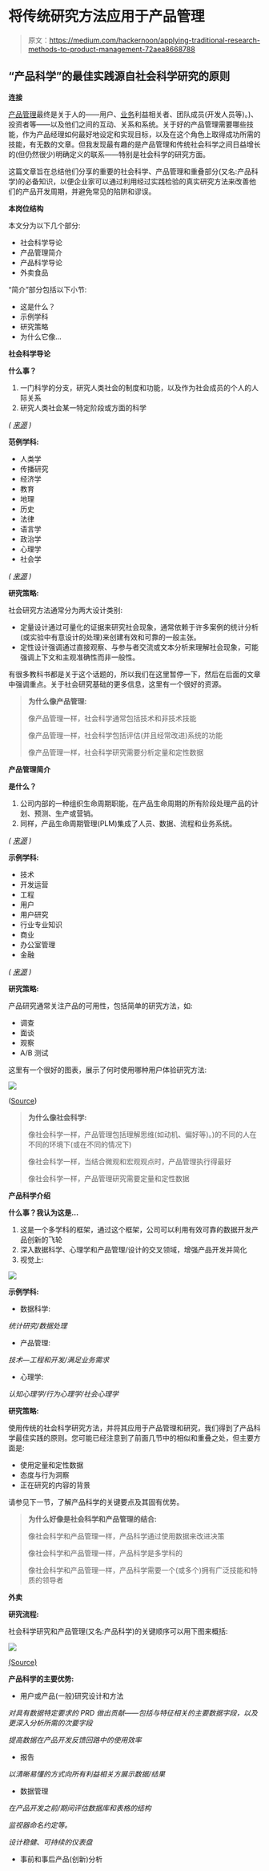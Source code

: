 # 将传统研究方法应用于产品管理

> 原文：<https://medium.com/hackernoon/applying-traditional-research-methods-to-product-management-72aea8668788>

## “产品科学”的最佳实践源自社会科学研究的原则

**连接**

[产品管理](https://hackernoon.com/tagged/product-management)最终是关于人的——用户、[业务](https://hackernoon.com/tagged/business)利益相关者、团队成员(开发人员等)。)、投资者等——以及他们之间的互动、关系和系统。关于好的产品管理需要哪些技能，作为产品经理如何最好地设定和实现目标，以及在这个角色上取得成功所需的技能，有无数的文章。但我发现最有趣的是产品管理和传统社会科学之间日益增长的(但仍然很少)明确定义的联系——特别是社会科学的研究方面。

这篇文章旨在总结他们分享的重要的社会科学、产品管理和重叠部分(又名:产品科学)的必备知识，以便企业家可以通过利用经过实践检验的真实研究方法来改善他们的产品开发周期，并避免常见的陷阱和谬误。

**本岗位结构**

本文分为以下几个部分:

*   社会科学导论
*   产品管理简介
*   产品科学导论
*   外卖食品

“简介”部分包括以下小节:

*   这是什么？
*   示例学科
*   研究策略
*   为什么它像…

**社会科学导论**

**什么事？**

1.  一门科学的分支，研究人类社会的制度和功能，以及作为社会成员的个人的人际关系
2.  研究人类社会某一特定阶段或方面的科学

*(* [*来源*](https://www.merriam-webster.com/dictionary/social%20science) *)*

**范例学科:**

*   人类学
*   传播研究
*   经济学
*   教育
*   地理
*   历史
*   法律
*   语言学
*   政治学
*   心理学
*   社会学

*(* [*来源*](https://en.wikipedia.org/wiki/Social_science) *)*

**研究策略:**

社会研究方法通常分为两大设计类别:

*   定量设计通过可量化的证据来研究社会现象，通常依赖于许多案例的统计分析(或实验中有意设计的处理)来创建有效和可靠的一般主张。
*   定性设计强调通过直接观察、与参与者交流或文本分析来理解社会现象，可能强调上下文和主观准确性而非一般性。

有很多教科书都是关于这个话题的，所以我们在这里暂停一下，然后在后面的文章中强调重点。关于社会研究基础的更多信息，这里有一个很好的资源。

> **为什么像产品管理:**
> 
> 像产品管理一样，社会科学通常包括技术和非技术技能
> 
> 像产品管理一样，社会科学包括评估(并且经常改进)系统的功能
> 
> 像产品管理一样，社会科学研究需要分析定量和定性数据

**产品管理简介**

**是什么？**

1.  公司内部的一种组织生命周期职能，在产品生命周期的所有阶段处理产品的计划、预测、生产或营销。
2.  同样，产品生命周期管理(PLM)集成了人员、数据、流程和业务系统。

*(* [*来源*](https://en.wikipedia.org/wiki/Product_management) *)*

**示例学科:**

*   技术
*   开发运营
*   工程
*   用户
*   用户研究
*   行业专业知识
*   商业
*   办公室管理
*   金融

*(* [*来源*](/earnest-product-management/3-types-of-product-management-dec4b2d77271) *)*

**研究策略:**

产品研究通常关注产品的可用性，包括简单的研究方法，如:

*   调查
*   面谈
*   观察
*   A/B 测试

这里有一个很好的图表，展示了何时使用哪种用户体验研究方法:

![](img/4c61c3deb5b57f0ce15e988e71720b95.png)

([Source](https://www.nngroup.com/articles/which-ux-research-methods/))

> **为什么像社会科学:**
> 
> 像社会科学一样，产品管理包括理解思维(如动机、偏好等)。)的不同的人在不同的环境下(或在不同的情况下)
> 
> 像社会科学一样，当结合微观和宏观观点时，产品管理执行得最好
> 
> 像社会科学一样，产品管理研究需要定量和定性数据

**产品科学介绍**

**什么事？我认为这是…**

1.  这是一个多学科的框架，通过这个框架，公司可以利用有效可靠的数据开发产品创新的飞轮
2.  深入数据科学、心理学和产品管理/设计的交叉领域，增强产品开发并简化
3.  视觉上:

![](img/67739e6335d449a6594875e6744aafcc.png)

**示例学科:**

*   数据科学:

*统计研究/数据处理*

*   产品管理:

*技术—工程和开发/满足业务需求*

*   心理学:

*认知心理学/行为心理学/社会心理学*

**研究策略:**

使用传统的社会科学研究方法，并将其应用于产品管理和研究，我们得到了产品科学最佳实践的原则。您可能已经注意到了前面几节中的相似和重叠之处，但主要方面是:

*   使用定量和定性数据
*   态度与行为洞察
*   正在研究的内容的背景

请参见下一节，了解产品科学的关键要点及其固有优势。

> **为什么好像是社会科学和产品管理的结合:**
> 
> 像社会科学和产品管理一样，产品科学通过使用数据来改进决策
> 
> 像社会科学和产品管理一样，产品科学是多学科的
> 
> 像社会科学和产品管理一样，产品科学需要一个(或多个)拥有广泛技能和特质的领导者

**外卖**

**研究流程:**

社会科学研究和产品管理(又名:产品科学)的关键顺序可以用下图来概括:

![](img/9266278625c38159b34bd40f1ee449a7.png)

[(Source)](http://www.socialresearchmethods.net/kb/strucres.php)

**产品科学的主要优势:**

*   用户或产品(一般)研究设计和方法

*对具有数据特定要求的 PRD 做出贡献——包括与特征相关的主要数据字段，以及更深入分析所需的次要字段*

*提高数据在产品开发反馈回路中的使用效率*

*   报告

*以清晰易懂的方式向所有利益相关方展示数据/结果*

*   数据管理

*在产品开发之前/期间评估数据库和表格的结构*

*监视器命名约定等。*

*设计稳健、可持续的仪表盘*

*   事前和事后产品(创新)分析